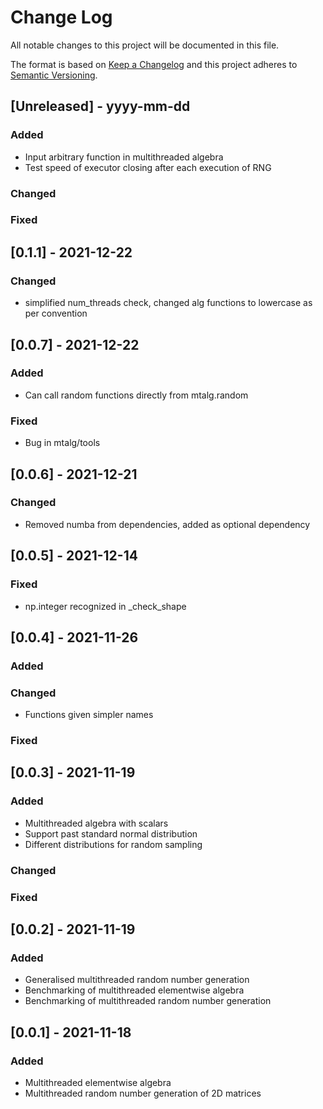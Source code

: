 # Change Log
All notable changes to this project will be documented in this file.
 
The format is based on [Keep a Changelog](http://keepachangelog.com/)
and this project adheres to [Semantic Versioning](http://semver.org/).

## [Unreleased] - yyyy-mm-dd
 
### Added
- Input arbitrary function in multithreaded algebra
- Test speed of executor closing after each execution of RNG
 
### Changed
 
### Fixed

## \[0.1.1] - 2021-12-22
 
### Changed
- simplified num_threads check, changed alg functions to lowercase as per convention

## \[0.0.7] - 2021-12-22
 
### Added
- Can call random functions directly from mtalg.random
 
### Fixed
- Bug in mtalg/tools

## \[0.0.6] - 2021-12-21

### Changed
- Removed numba from dependencies, added as optional dependency

## \[0.0.5] - 2021-12-14

### Fixed
- np.integer recognized in _check_shape

## \[0.0.4] - 2021-11-26

### Added
 
### Changed
- Functions given simpler names
 
### Fixed

## \[0.0.3] - 2021-11-19

### Added
- Multithreaded algebra with scalars
- Support past standard normal distribution
- Different distributions for random sampling
 
### Changed
 
### Fixed

## \[0.0.2] - 2021-11-19
   
### Added
 
- Generalised multithreaded random number generation
- Benchmarking of multithreaded elementwise algebra
- Benchmarking of multithreaded random number generation 
 
 
## \[0.0.1] - 2021-11-18
   
### Added
 
- Multithreaded elementwise algebra
- Multithreaded random number generation of 2D matrices
